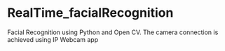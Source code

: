 # RealTime_facialRecognition
Facial Recognition using Python and Open CV. The camera connection is achieved using IP Webcam app
